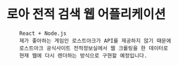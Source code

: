 # 로아 전적 검색 웹 어플리케이션

        React + Node.js
        제가 좋아하는 게임인 로스트아크가 API를 제공하지 않기 때문에
        로스트아크 공식사이트 전적정보실에서 웹 크롤링을 한 데이터로
        현재 웹에 다시 렌더하는 방식으로 구현할 예정입니다.
